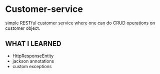 # Customer-service

simple RESTful customer service where one can do CRUD operations on customer object.

## WHAT I LEARNED

* HttpResponseEntity
* jackson annotations
* custom exceptions

